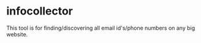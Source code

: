 # infocollector
This tool is for finding/discovering all email id's/phone numbers on any big website.
